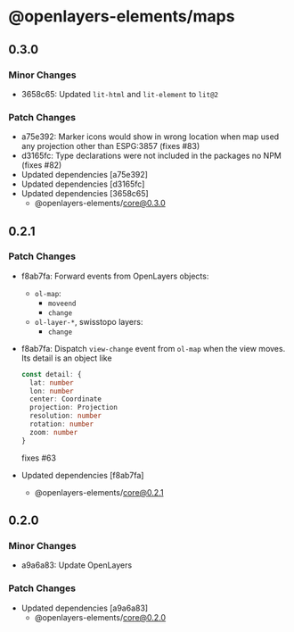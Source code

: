 # @openlayers-elements/maps

## 0.3.0

### Minor Changes

- 3658c65: Updated `lit-html` and `lit-element` to `lit@2`

### Patch Changes

- a75e392: Marker icons would show in wrong location when map used any projection other than ESPG:3857 (fixes #83)
- d3165fc: Type declarations were not included in the packages no NPM (fixes #82)
- Updated dependencies [a75e392]
- Updated dependencies [d3165fc]
- Updated dependencies [3658c65]
  - @openlayers-elements/core@0.3.0

## 0.2.1

### Patch Changes

- f8ab7fa: Forward events from OpenLayers objects:

  - `ol-map`:
    - `moveend`
    - `change`
  - `ol-layer-*`, swisstopo layers:
    - `change`

- f8ab7fa: Dispatch `view-change` event from `ol-map` when the view moves. Its detail is an object like

  ```ts
  const detail: {
    lat: number
    lon: number
    center: Coordinate
    projection: Projection
    resolution: number
    rotation: number
    zoom: number
  }
  ```

  fixes #63

- Updated dependencies [f8ab7fa]
  - @openlayers-elements/core@0.2.1

## 0.2.0

### Minor Changes

- a9a6a83: Update OpenLayers

### Patch Changes

- Updated dependencies [a9a6a83]
  - @openlayers-elements/core@0.2.0
